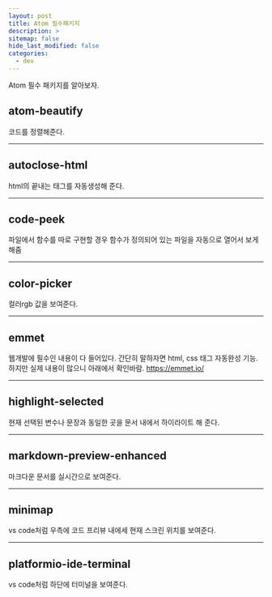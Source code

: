 ```yaml
---
layout: post
title: Atom 필수패키지
description: >
sitemap: false
hide_last_modified: false
categories:
  - dev
---
```


Atom 필수 패키지를 알아보자.

## atom-beautify
코드를 정렬해준다.

---


## autoclose-html
html의 끝내는 태그를 자동생성해 준다.

---
## code-peek
파일에서 함수를 따로 구현할 경우 함수가 정의되어 있는 파일을 자동으로 열어서 보게해줌

---
## color-picker
컬러rgb 값을 보여준다.

---
## emmet
웹개발에 필수인 내용이 다 들어있다.
간단히 말하자면 html, css 태그 자동완성 기능.
하지만 실제 내용이 많으니 아래에서 확인바람.
https://emmet.io/

---
## highlight-selected
현재 선택된 변수나 문장과 동일한 곳을 문서 내에서 하이라이트 해 준다.

---
## markdown-preview-enhanced
마크다운 문서를 실시간으로 보여준다.

---
## minimap
vs code처럼 우측에 코드 프리뷰 내에세 현재 스크린 위치를 보여준다.

---
## platformio-ide-terminal
vs code처럼 하단에 터미널을 보여준다.
